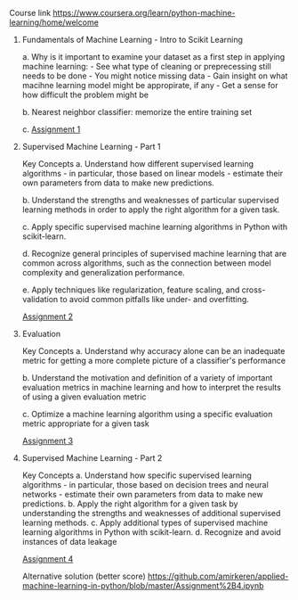 Course link https://www.coursera.org/learn/python-machine-learning/home/welcome

 1. Fundamentals of Machine Learning - Intro to Scikit Learning

      a. Why is it important to examine your dataset as a first step in applying machine learning:
        - See what type of cleaning or preprecessing still needs to be done
        - You might notice missing data
        - Gain insight on what macihne learning model might be appropirate, if any
        - Get a sense for how difficult the problem might be
  
       b. Nearest neighbor classifier: memorize the entire training set
 
       c. [Assignment 1](Assignment+1.ipynb)  

2. Supervised Machine Learning - Part 1
   
   Key Concepts
     a. Understand how different supervised learning algorithms - in particular, those based on linear models - estimate their own    parameters from data to make new predictions.
     
     b. Understand the strengths and weaknesses of particular supervised learning methods in order to apply the right algorithm for a given task.
     
     c. Apply specific supervised machine learning algorithms in Python with scikit-learn.
    
     d. Recognize general principles of supervised machine learning that are common across algorithms, such as the connection between model complexity and generalization performance.
     
     e. Apply techniques like regularization, feature scaling, and cross-validation to avoid common pitfalls like under- and overfitting.
     
   [Assignment 2](Assignment+2.ipynb)
   
3. Evaluation
   
   Key Concepts
     a. Understand why accuracy alone can be an inadequate metric for getting a more complete picture of a classifier's performance
     
     b. Understand the motivation and definition of a variety of important evaluation metrics in machine learning and how to interpret the results of using a given evaluation metric
    
    c. Optimize a machine learning algorithm using a specific evaluation metric appropriate for a given task
     
    [Assignment 3](Assignment+3.ipynb)
    
4. Supervised Machine Learning - Part 2
   
    Key Concepts
     a. Understand how specific supervised learning algorithms - in particular, those based on decision trees and neural networks - estimate their own parameters from data to make new predictions.
     b. Apply the right algorithm for a given task by understanding the strengths and weaknesses of additional supervised learning methods.
     c. Apply additional types of supervised machine learning algorithms in Python with scikit-learn.
     d. Recognize and avoid instances of data leakage

    [Assignment 4](Assignment+4.ipynb)
    
    Alternative solution (better score) 
    https://github.com/amirkeren/applied-machine-learning-in-python/blob/master/Assignment%2B4.ipynb
    
